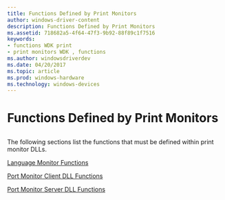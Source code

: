 ```yaml
---
title: Functions Defined by Print Monitors
author: windows-driver-content
description: Functions Defined by Print Monitors
ms.assetid: 718682a5-4f64-47f3-9b92-88f89c1f7516
keywords:
- functions WDK print
- print monitors WDK , functions
ms.author: windowsdriverdev
ms.date: 04/20/2017
ms.topic: article
ms.prod: windows-hardware
ms.technology: windows-devices
---
```


# Functions Defined by Print Monitors


## <a href="" id="ddk-functions-defined-by-print-monitors-gg"></a>


The following sections list the functions that must be defined within print monitor DLLs.

[Language Monitor Functions](language-monitor-functions.md)

[Port Monitor Client DLL Functions](port-monitor-client-dll-functions.md)

[Port Monitor Server DLL Functions](port-monitor-server-dll-functions.md)

 

 




